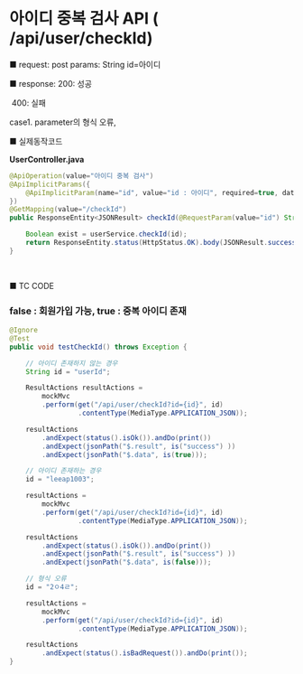 # 아이디 중복 검사 API ( /api/user/checkId) 
■ request: 
   post 
     params: 
       String id=아이디 



■ response: 
     200: 성공

​	400: 실패 

case1.  parameter의 형식 오류,



■ 실제동작코드 

**UserController.java**

```java
@ApiOperation(value="아이디 중복 검사")
@ApiImplicitParams({
    @ApiImplicitParam(name="id", value="id : 아이디", required=true, dataType="String", defaultValue="")
})
@GetMapping(value="/checkId") 
public ResponseEntity<JSONResult> checkId(@RequestParam(value="id") String id) {

    Boolean exist = userService.checkId(id);
    return ResponseEntity.status(HttpStatus.OK).body(JSONResult.success(exist));
} 
```

<br>

■ TC CODE 

###  false : 회원가입 가능, true : 중복 아이디 존재

```java
@Ignore
@Test
public void testCheckId() throws Exception {

    // 아이디 존재하지 않는 경우
    String id = "userId";

    ResultActions resultActions = 
        mockMvc
        .perform(get("/api/user/checkId?id={id}", id)
                 .contentType(MediaType.APPLICATION_JSON));

    resultActions 
        .andExpect(status().isOk()).andDo(print())
        .andExpect(jsonPath("$.result", is("success") ))
        .andExpect(jsonPath("$.data", is(true))); 

    // 아이디 존재하는 경우
    id = "leeap1003";

    resultActions = 
        mockMvc
        .perform(get("/api/user/checkId?id={id}", id)
                 .contentType(MediaType.APPLICATION_JSON));

    resultActions 
        .andExpect(status().isOk()).andDo(print())
        .andExpect(jsonPath("$.result", is("success") ))
        .andExpect(jsonPath("$.data", is(false))); 

    // 형식 오류
    id = "2ㅇ4ㄹ";

    resultActions = 
        mockMvc
        .perform(get("/api/user/checkId?id={id}", id)
                 .contentType(MediaType.APPLICATION_JSON));

    resultActions 
        .andExpect(status().isBadRequest()).andDo(print()); 
}
```
